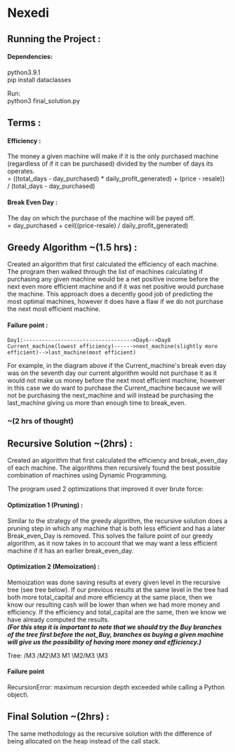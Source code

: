 # Nexedi

## Running the Project :
#### Dependencies:
python3.9.1 \
pip install dataclasses

Run:   
python3 final_solution.py


## Terms :
#### Efficiency :
The money a given machine will make if it is the only purchased machine (regardless of if it can be purchased) divided by the number of days its operates. \
= ((total_days - day_purchased) * daily_profit_generated) + (price - resale)) / (total_days - day_purchased)

#### Break Even Day :
The day on which the purchase of the machine will be payed off.\
= day_purchased + ceil((price-resale) / daily_profit_generated)

## Greedy Algorithm ~(1.5 hrs) :
Created an algorithm that first calculated the efficiency of each machine. The program then walked through the list of machines calculating if purchasing any given machine would be a net positive income before the next even more efficient machine and if it was net positive would purchase the machine. This approach does a decently good job of predicting the most optimal machines, however it does have a flaw if we do not purchase the next most efficient machine.
 
#### Failure point :
 
    Day1:----------------------------------->Day6-->Day8
    Current_machine(lowest efficiency)------>next_machine(slightly more efficient)-->last_machine(most efficient)
 
 For example, in the diagram above if the Current_machine's break even day was on the seventh day our current algorithm would not purchase it as it would not make us money before the next most efficient machine, however in this case we do want to purchase the Current_machine because we will not be purchasing the next_machine and will instead be purchasing the last_machine giving us more than enough time to break_even.
 
### ~(2 hrs of thought)
## Recursive Solution ~(2hrs) :
Created an algorithm that first calculated the efficiency and break_even_day of each machine. The algorithms then recursively found the best possible combination of machines using Dynamic Programming.
    
The program used 2 optimizations that improved it over brute force:
#### Optimization 1 (Pruning) :
Similar to the strategy of the greedy algorithm, the recursive solution does a pruning step in which any machine that is both less efficient and has a later Break_even_Day is removed. This solves the failure point of our greedy algorithm, as it now takes in to account that we may want a less efficient machine if       it has an earlier break_even_day.
      
 #### Optimization 2 (Memoization) :
Memoization was done saving results at every given level in the recursive tree (see tree below). If our previous results at the same level in the tree had both more total_capital and more efficiency at the same place, then we know our resulting cash will be lower than when we had more money and efficiency. If the efficiency and total_capital are the same, then we know we have already computed the results.\
***(For this step it is important to note that we should try the Buy branches of the tree first before the not_Buy, branches as buying a given machine will give us the possibility of having more money and efficiency.)***
      
Tree:
          /M3
       /M2\M3
     M1
       \M2/M3
          \M3
 
#### Failure point
RecursionError: maximum recursion depth exceeded while calling a Python object\

## Final Solution ~(2hrs) :
   The same methodology as the recursive solution with the difference of being allocated on the heap instead of the call stack.
